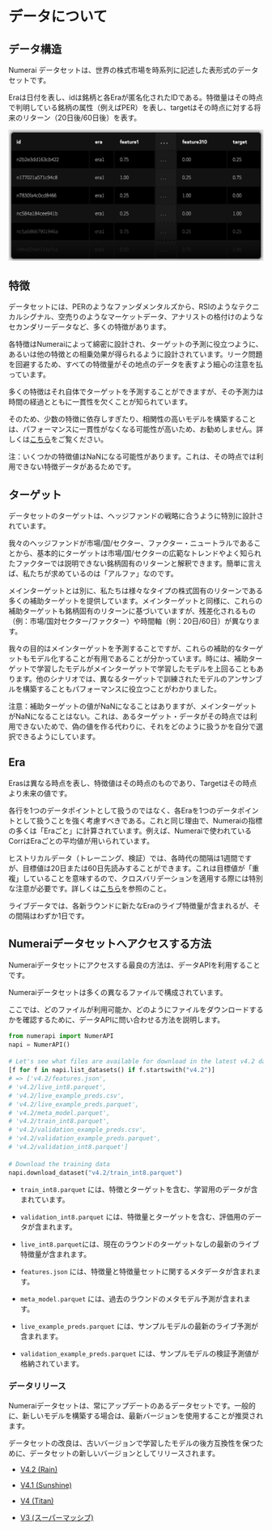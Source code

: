 # データについて
## データ構造

Numerai データセットは、世界の株式市場を時系列に記述した表形式のデータセットです。

Eraは日付を表し、idは銘柄と各Eraが匿名化されたIDである。特徴量はその時点で判明している銘柄の属性（例えばPER）を表し、targetはその時点に対する将来のリターン（20日後/60日後）を表す。

![Numerai データ構造例](/.gitbook/assets/data_example_image.png)

## 特徴
データセットには、PERのようなファンダメンタルズから、RSIのようなテクニカルシグナル、空売りのようなマーケットデータ、アナリストの格付けのようなセカンダリーデータなど、多くの特徴があります。

各特徴はNumeraiによって綿密に設計され、ターゲットの予測に役立つように、あるいは他の特徴との相乗効果が得られるように設計されています。リーク問題を回避するため、すべての特徴量がその地点のデータを表すよう細心の注意を払っています。

多くの特徴はそれ自体でターゲットを予測することができますが、その予測力は時間の経過とともに一貫性を欠くことが知られています。

そのため、少数の特徴に依存しすぎたり、相関性の高いモデルを構築することは、パフォーマンスに一貫性がなくなる可能性が高いため、お勧めしません。詳しくは[こちら](https://forum.numer.ai/t/model-diagnostics-feature-exposure/899)をご覧ください。 

注：いくつかの特徴値はNaNになる可能性があります。これは、その時点では利用できない特徴データがあるためです。

## ターゲット 
データセットのターゲットは、ヘッジファンドの戦略に合うように特別に設計されています。

我々のヘッジファンドが市場/国/セクター、ファクター・ニュートラルであることから、基本的にターゲットは市場/国/セクターの広範なトレンドやよく知られたファクターでは説明できない銘柄固有のリターンと解釈できます。簡単に言えば、私たちが求めているのは「アルファ」なのです。

メインターゲットとは別に、私たちは様々なタイプの株式固有のリターンである多くの補助ターゲットを提供しています。メインターゲットと同様に、これらの補助ターゲットも銘柄固有のリターンに基づいていますが、残差化されるもの（例：市場/国対セクター/ファクター）や時間軸（例：20日/60日）が異なります。  

我々の目的はメインターゲットを予測することですが、これらの補助的なターゲットもモデル化することが有用であることが分かっています。時には、補助ターゲットで学習したモデルがメインターゲットで学習したモデルを上回ることもあります。他のシナリオでは、異なるターゲットで訓練されたモデルのアンサンブルを構築することもパフォーマンスに役立つことがわかりました。 

注意：補助ターゲットの値がNaNになることはありますが、メインターゲットがNaNになることはない。これは、あるターゲット・データがその時点では利用できないためで、偽の値を作る代わりに、それをどのように扱うかを自分で選択できるようにしています。

## Era

Erasは異なる時点を表し、特徴値はその時点のものであり、Targetはその時点より未来の値です。

各行を1つのデータポイントとして扱うのではなく、各Eraを1つのデータポイントとして扱うことを強く考慮すべきである。これと同じ理由で、Numeraiの指標の多くは「Eraごと」に計算されています。例えば、Numeraiで使われているCorrはEraごとの平均値が用いられています。

ヒストリカルデータ（トレーニング、検証）では、各時代の間隔は1週間ですが、目標値は20日または60日先読みすることができます。これは目標値が「重複」していることを意味するので、クロスバリデーションを適用する際には特別な注意が必要です。詳しくは[こちら](https://forum.numer.ai/t/era-wise-time-series-cross-validation/791)を参照のこと。 

ライブデータでは、各新ラウンドに新たなEraのライブ特徴量が含まれるが、その間隔はわずか1日です。 

## Numeraiデータセットへアクセスする方法

Numeraiデータセットにアクセスする最良の方法は、データAPIを利用することです。

Numeraiデータセットは多くの異なるファイルで構成されています。

ここでは、どのファイルが利用可能か、どのようにファイルをダウンロードするかを確認するために、データAPIに問い合わせる方法を説明します。

```python
from numerapi import NumerAPI
napi = NumerAPI()

# Let's see what files are available for download in the latest v4.2 dataset
[f for f in napi.list_datasets() if f.startswith("v4.2")]
# => ['v4.2/features.json',
# 'v4.2/live_int8.parquet',
# 'v4.2/live_example_preds.csv',
# 'v4.2/live_example_preds.parquet',
# 'v4.2/meta_model.parquet',
# 'v4.2/train_int8.parquet',
# 'v4.2/validation_example_preds.csv',
# 'v4.2/validation_example_preds.parquet',
# 'v4.2/validation_int8.parquet']

# Download the training data
napi.download_dataset("v4.2/train_int8.parquet")
```

 - `train_int8.parquet` には、特徴とターゲットを含む、学習用のデータが含まれています。

 - `validation_int8.parquet` には、特徴量とターゲットを含む、評価用のデータが含まれます。

 - `live_int8.parquet`には、現在のラウンドのターゲットなしの最新のライブ特徴量が含まれます。

 - `features.json` には、特徴量と特徴量セットに関するメタデータが含まれます。

 - `meta_model.parquet` には、過去のラウンドのメタモデル予測が含まれます。

 - `live_example_preds.parquet` には、サンプルモデルの最新のライブ予測が含まれます。

 - `validation_example_preds.parquet` には、サンプルモデルの検証予測値が格納されています。

### データリリース

Numeraiデータセットは、常にアップデートのあるデータセットです。一般的に、新しいモデルを構築する場合は、最新バージョンを使用することが推奨されます。

データセットの改良は、古いバージョンで学習したモデルの後方互換性を保つために、データセットの新しいバージョンとしてリリースされます。

 - [V4.2 (Rain)](https://forum.numer.ai/t/rain-data-release/6657)

 - [V4.1 (Sunshine)](https://forum.numer.ai/t/super-massive-data-sunshine/5977)
 
 - [V4 (Titan)](https://forum.numer.ai/t/v4-tournament-data-announcement/5163)
 
 - [V3 (スーパーマッシブ)](https://forum.numer.ai/t/super-massive-data-release-deep-dive/4053)
